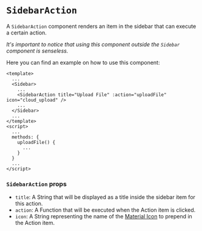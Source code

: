 # `SidebarAction`

A `SidebarAction` component renders an item in the sidebar that can execute a certain action.

*It's important to notice that using this component outside the `Sidebar` component is senseless.*

Here you can find an example on how to use this component:

```vue
<template>
  ...
  <Sidebar>
    ...
    <SidebarAction title="Upload File" :action="uploadFile" icon="cloud_upload" />
    ...
  </Sidebar>
  ...
</template>
<script>
  ...
  methods: {
    uploadFile() {
      ...
    }
  }
  ...
</script>
```

### `SidebarAction` props

-   `title`: A String that will be displayed as a title inside the sidebar item for this action.
-   `action`: A Function that will be executed when the Action item is clicked.
-   `icon`: A String representing the name of the [Material Icon](https://cdn.materialdesignicons.com/3.8.95/) to prepend in the Action item.
